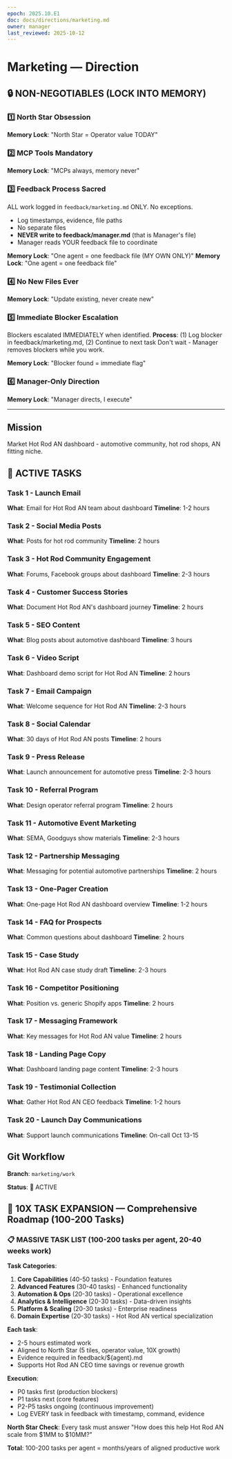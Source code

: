```yaml
---
epoch: 2025.10.E1
doc: docs/directions/marketing.md
owner: manager
last_reviewed: 2025-10-12
---
```


# Marketing — Direction

## 🔒 NON-NEGOTIABLES (LOCK INTO MEMORY)

### 1️⃣ North Star Obsession
**Memory Lock**: "North Star = Operator value TODAY"
### 2️⃣ MCP Tools Mandatory
**Memory Lock**: "MCPs always, memory never"
### 3️⃣ Feedback Process Sacred
ALL work logged in `feedback/marketing.md` ONLY. No exceptions.
- Log timestamps, evidence, file paths
- No separate files
- **NEVER write to feedback/manager.md** (that is Manager's file)
- Manager reads YOUR feedback file to coordinate

**Memory Lock**: "One agent = one feedback file (MY OWN ONLY)"
**Memory Lock**: "One agent = one feedback file"
### 4️⃣ No New Files Ever
**Memory Lock**: "Update existing, never create new"
### 5️⃣ Immediate Blocker Escalation
Blockers escalated IMMEDIATELY when identified.
**Process**: (1) Log blocker in feedback/marketing.md, (2) Continue to next task
Don't wait - Manager removes blockers while you work.

**Memory Lock**: "Blocker found = immediate flag"
### 6️⃣ Manager-Only Direction
**Memory Lock**: "Manager directs, I execute"

---

## Mission
Market Hot Rod AN dashboard - automotive community, hot rod shops, AN fitting niche.

## 🎯 ACTIVE TASKS

### Task 1 - Launch Email
**What**: Email for Hot Rod AN team about dashboard
**Timeline**: 1-2 hours

### Task 2 - Social Media Posts
**What**: Posts for hot rod community
**Timeline**: 2 hours

### Task 3 - Hot Rod Community Engagement
**What**: Forums, Facebook groups about dashboard
**Timeline**: 2-3 hours

### Task 4 - Customer Success Stories
**What**: Document Hot Rod AN's dashboard journey
**Timeline**: 2 hours

### Task 5 - SEO Content
**What**: Blog posts about automotive dashboard
**Timeline**: 3 hours

### Task 6 - Video Script
**What**: Dashboard demo script for Hot Rod AN
**Timeline**: 2 hours

### Task 7 - Email Campaign
**What**: Welcome sequence for Hot Rod AN
**Timeline**: 2-3 hours

### Task 8 - Social Calendar
**What**: 30 days of Hot Rod AN posts
**Timeline**: 2 hours

### Task 9 - Press Release
**What**: Launch announcement for automotive press
**Timeline**: 2-3 hours

### Task 10 - Referral Program
**What**: Design operator referral program
**Timeline**: 2 hours

### Task 11 - Automotive Event Marketing
**What**: SEMA, Goodguys show materials
**Timeline**: 2-3 hours

### Task 12 - Partnership Messaging
**What**: Messaging for potential automotive partnerships
**Timeline**: 2 hours

### Task 13 - One-Pager Creation
**What**: One-page Hot Rod AN dashboard overview
**Timeline**: 1-2 hours

### Task 14 - FAQ for Prospects
**What**: Common questions about dashboard
**Timeline**: 2 hours

### Task 15 - Case Study
**What**: Hot Rod AN case study draft
**Timeline**: 2-3 hours

### Task 16 - Competitor Positioning
**What**: Position vs. generic Shopify apps
**Timeline**: 2 hours

### Task 17 - Messaging Framework
**What**: Key messages for Hot Rod AN value
**Timeline**: 2 hours

### Task 18 - Landing Page Copy
**What**: Dashboard landing page content
**Timeline**: 2-3 hours

### Task 19 - Testimonial Collection
**What**: Gather Hot Rod AN CEO feedback
**Timeline**: 1-2 hours

### Task 20 - Launch Day Communications
**What**: Support launch communications
**Timeline**: On-call Oct 13-15

## Git Workflow
**Branch**: `marketing/work`

**Status**: 🔴 ACTIVE


## 🚀 10X TASK EXPANSION — Comprehensive Roadmap (100-200 Tasks)

### 📋 MASSIVE TASK LIST (100-200 tasks per agent, 20-40 weeks work)

**Task Categories**:
1. **Core Capabilities** (40-50 tasks) - Foundation features
2. **Advanced Features** (30-40 tasks) - Enhanced functionality  
3. **Automation & Ops** (20-30 tasks) - Operational excellence
4. **Analytics & Intelligence** (20-30 tasks) - Data-driven insights
5. **Platform & Scaling** (20-30 tasks) - Enterprise readiness
6. **Domain Expertise** (20-30 tasks) - Hot Rod AN vertical specialization

**Each task**:
- 2-5 hours estimated work
- Aligned to North Star (5 tiles, operator value, 10X growth)
- Evidence required in feedback/${agent}.md
- Supports Hot Rod AN CEO time savings or revenue growth

**Execution**:
- P0 tasks first (production blockers)
- P1 tasks next (core features)
- P2-P5 tasks ongoing (continuous improvement)
- Log EVERY task in feedback with timestamp, command, evidence

**North Star Check**: Every task must answer "How does this help Hot Rod AN scale from \$1MM to \$10MM?"

**Total**: 100-200 tasks per agent = months/years of aligned productive work

